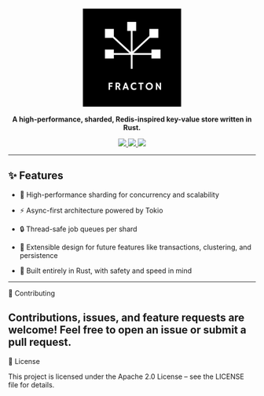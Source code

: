 <p align="center">
  <img src="./public/logo-dark.png" alt="FractonKV Logo" width="200"/>
</p>
<p align="center">
  <b>A high-performance, sharded, Redis-inspired key-value store written in Rust.</b>
</p>
<p align="center">
  <a href="https://github.com/fracton-org/fractonkv/blob/main/LICENSE">
    <img src="https://img.shields.io/github/license/fracton-org/fractonkv?style=flat-square">
  </a>
  <a href="https://github.com/fracton-org/fractonkv/stargazers">
    <img src="https://img.shields.io/github/stars/fracton-org/fractonkv?style=flat-square">
  </a>
  <a href="https://github.com/fracton-org/fractonkv/actions">
    <img src="https://img.shields.io/github/actions/workflow/status/fracton-org/fractonkv/ci.yml?style=flat-square">
  </a>
</p>

---

## ✨ Features

- 🚀 High-performance sharding for concurrency and scalability

- ⚡ Async-first architecture powered by Tokio

- 🔒 Thread-safe job queues per shard

- 🧩 Extensible design for future features like transactions, clustering, and persistence

- 🦀 Built entirely in Rust, with safety and speed in mind

---

🤝 Contributing

Contributions, issues, and feature requests are welcome!
Feel free to open an issue
or submit a pull request.
---

📜 License

This project is licensed under the Apache 2.0 License – see the LICENSE
file for details.